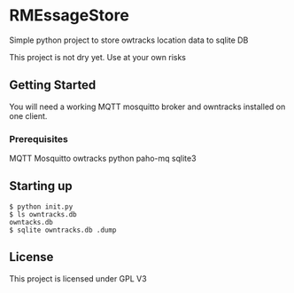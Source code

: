 # RMEssageStore

Simple python project to store owtracks location data to sqlite DB

This project is not dry yet. Use at your own risks

## Getting Started

You will need a working MQTT mosquitto broker and owntracks installed on one client.

### Prerequisites

MQTT Mosquitto
owtracks
python
paho-mq
sqlite3

## Starting up

```
$ python init.py
$ ls owntracks.db
owntacks.db
$ sqlite owntracks.db .dump
```

## License

This project is licensed under GPL V3

